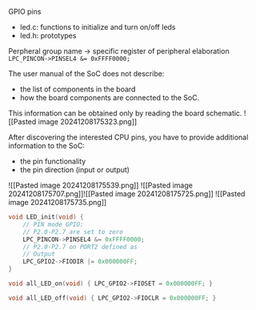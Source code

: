 GPIO pins

- led.c: functions to initialize and turn on/off leds
- led.h: prototypes

Perpheral group name -> specific register of peripheral     elaboration
`LPC_PINCON->PINSEL4 &= 0xFFFF0000;`

The user manual of the SoC does not describe:
- the list of components in the board 
- how the board components are connected to the SoC.

This information can be obtained only by reading the board schematic.
![[Pasted image 20241208175323.png]]

After discovering the interested CPU pins, you have to provide additional information to the SoC: 
- the pin functionality 
- the pin direction (input or output)

![[Pasted image 20241208175539.png]]
![[Pasted image 20241208175707.png]]![[Pasted image 20241208175725.png]]
![[Pasted image 20241208175735.png]]

```C
void LED_init(void) { 
	// PIN mode GPIO: 
	// P2.0-P2.7 are set to zero 
	LPC_PINCON->PINSEL4 &= 0xFFFF0000; 
	// P2.0-P2.7 on PORT2 defined as 
	// Output 
	LPC_GPIO2->FIODIR |= 0x000000FF; 
}

void all_LED_on(void) { LPC_GPIO2->FIOSET = 0x000000FF; } 

void all_LED_off(void) { LPC_GPIO2->FIOCLR = 0x000000FF; }
```